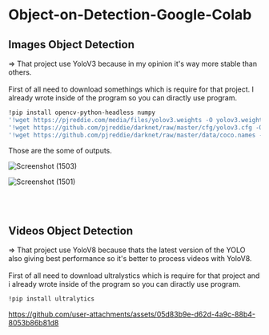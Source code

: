 # Object-on-Detection-Google-Colab
## Images Object Detection
=> That project use YoloV3 because in my opinion it's way more stable than others.
<br><br>
First of all need to download somethings which is require for that project. I already wrote inside of the program so you can diractly use program.
```bash
!pip install opencv-python-headless numpy
'!wget https://pjreddie.com/media/files/yolov3.weights -O yolov3.weights'
'!wget https://github.com/pjreddie/darknet/raw/master/cfg/yolov3.cfg -O yolov3.cfg'
'!wget https://github.com/pjreddie/darknet/raw/master/data/coco.names -O coco.names'
```
Those are the some of outputs.

![Screenshot (1503)](https://github.com/user-attachments/assets/2f4f1508-37ab-4836-8a33-471ebc4d41c5)

![Screenshot (1501)](https://github.com/user-attachments/assets/4d71a1a3-fb60-4b56-ae78-629c7bea1212)

<br><br>

## Videos Object Detection
=> That project use YoloV8 because thats the latest version of the YOLO also giving best performance so it's better to process videos with YoloV8.
<br><br>
First of all need to download ultralystics which is require for that project and i already wrote inside of the program so you can diractly use program.
```bash
!pip install ultralytics
```
https://github.com/user-attachments/assets/05d83b9e-d62d-4a9c-88b4-8053b86b81d8
